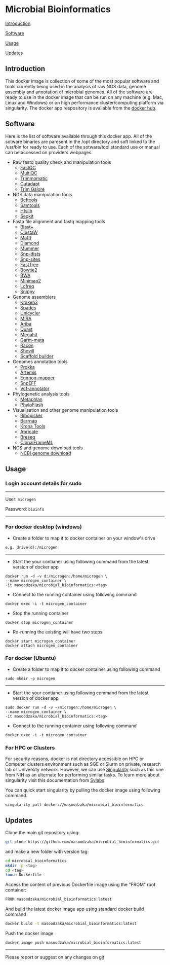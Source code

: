 # Microbial Bioinformatics

[Introduction](#introduction)

[Software](#software)

[Usage](#usage)

[Updates](#updates)



## Introduction

This docker image is collection of some of the most popular software and tools currently being used in the analysis of raw NGS data, genome assembly and annotation of microbial genomes. All of the software are ready to use in the docker image that can be run on any machine (e.g. Mac, Linux and Windows) or on high performance cluster/computing platform via singularity. The docker app respository is available from the [docker hub](https://hub.docker.com/repository/docker/masoodzaka/microbial_bioinformatics).

## Software 

Here is the list of software available through this docker app. All of the sotware binaries are paresent in the /opt directory and soft linked to the /usr/bin for ready to use. Each of the sotware/tool standard use or manual can be accessed on providers webpages.

* Raw fastq quality check and manipulation tools 
  - [FastQC](https://www.bioinformatics.babraham.ac.uk/projects/fastqc/)
  - [MultiQC](https://multiqc.info/)
  - [Trimmomatic](http://www.usadellab.org/cms/?page=trimmomatic)
  - [Cutadapt](https://cutadapt.readthedocs.io/en/stable/index.html)
  - [Trim Galore](https://www.bioinformatics.babraham.ac.uk/projects/trim_galore/)
* NGS data manipulation tools
  - [Bcftools](https://samtools.github.io/bcftools/bcftools.html)
  - [Samtools](http://www.htslib.org/download/)
  - [Htslib](http://www.htslib.org/download/)
  - [Seqkit](https://bioinf.shenwei.me/seqkit/) 
* Fasta file alignment and fastq mapping tools
  - [Blast+](https://blast.ncbi.nlm.nih.gov/Blast.cgi?PAGE_TYPE=BlastDocs&DOC_TYPE=Download)
  - [ClustaW](https://vcru.wisc.edu/simonlab/bioinformatics/programs/clustal/clustalw.1.html)
  - [Mafft](https://mafft.cbrc.jp/alignment/software/)
  - [Diamond](https://github.com/bbuchfink/diamond/)
  - [Mummer](https://github.com/mummer4/mummer)
  - [Snp-dists](https://github.com/tseemann/snp-dists)
  - [Snp-sites](https://github.com/sanger-pathogens/snp-sites)
  - [FastTree](http://www.microbesonline.org/fasttree/FastTree)
  - [Bowtie2](http://bowtie-bio.sourceforge.net/bowtie2/index.shtml)
  - [BWA](http://bio-bwa.sourceforge.net/)
  - [Minimap2](https://lh3.github.io/minimap2/minimap2.html)
  - [Lofreq](https://csb5.github.io/lofreq/)
  - [Snippy](https://github.com/tseemann/snippy)
 * Genome assemblers 
    - [Kraken2](https://github.com/DerrickWood/kraken2)
    - [Spades](https://cab.spbu.ru/files/release3.15.4/manual.html)
    - [Unicycler](https://github.com/rrwick/Unicycler)
    - [MIRA](http://mira-assembler.sourceforge.net/docs/DefinitiveGuideToMIRA.html)
    - [Ariba](https://github.com/sanger-pathogens/ariba)
    - [Quast](https://sourceforge.net/projects/quast/)
    - [Megahit](https://github.com/voutcn/megahit)
    - [Garm-meta](http://garm-meta-assem.sourceforge.net/)
    - [Racon](https://github.com/lbcb-sci/racon)
    - [Shovill](https://github.com/tseemann/shovill)
    - [Scaffold builder](https://github.com/metageni/Scaffold_builder.git)
 * Genomes annotation tools
    - [Prokka](https://github.com/tseemann/prokka)
    - [Artemis](https://github.com/sanger-pathogens/Artemis)
    - [Eggnog-mapper](https://github.com/eggnogdb/eggnog-mapper)
    - [SnpEFF](http://pcingola.github.io/SnpEff/)
    - [Vcf-annotator](https://github.com/rpetit3/vcf-annotator)
 * Phylogenetic analysis tools
    - [Metaphlan](https://huttenhower.sph.harvard.edu/metaphlan/)
    - [PhyloFlash](https://github.com/HRGV/phyloFlash)
 * Visualisation and other genome manipulation tools
    - [Ribopicker](http://ribopicker.sourceforge.net/manual.html)
    - [Barrnap](https://github.com/tseemann/barrnap)
    - [Krona Tools](https://github.com/marbl/Krona)
    - [Abricate](https://github.com/tseemann/abricate)
    - [Breseq](https://github.com/barricklab/breseq)
    - [ClonalFrameML](https://github.com/xavierdidelot/ClonalFrameML)
 * NGS and genome download tools
    - [NCBI genome download](https://github.com/kblin/ncbi-genome-download)

## Usage 

### Login account details for sudo

----
User: `microgen`

Password: `bioinfo`

----
### For docker desktop (windows)

* Create a folder to map it to docker container on your window's drive
```
e.g. drive(d):/microgen
```
----
* Start the your contianer using following command from the latest version of docker app
```
docker run -d -v d:/microgen:/home/microgen \
--name microgen_container \
-it masoodzaka/microbial_bioinformatics:<tag>
```
* Connect to the running container using following command
```
docker exec -i -t microgen_container
```
* Stop the running container 
```
docker stop microgen_container
```
* Re-running the existing will have two steps
```
docker start microgen_container
docker attach microgen_container
```
### For docker (Ubuntu)

* Create a folder to map it to docker container using following command
```
sudo mkdir -p microgen
```
----
* Start the your contianer using following command from the latest version of docker app
```
sudo docker run -d -v ~/microgen:/home/microgen \
--name microgen_container \
-it masoodzaka/microbial_bioinformatics:<tag>
```
* Connect to the running container using following command
```
docker exec -i -t microgen_container
```

### For HPC or Clusters

For security reasons, docker is not directory accessible on HPC or Computer clusters environment such as SGE or Slurm on private, research lab or University network. However, we can use [Singularity](https://hpc.nih.gov/apps/singularity.html) such as this one from NIH as an ulternate for performing similar tasks. To learn more about singularity visit this documentation from [Sylabs](https://sylabs.io/guides/2.6/user-guide/singularity_and_docker.html). 

You can quick start singularity by pulling the docker image using following command. 
```
singularity pull docker://masoodzaka/microbial_bioinformatics
```

## Updates

Clone the main git repository using:
```bash
git clone https://github.com/masoodzaka/microbial_bioinformatics.git
```
and make a new folder with version tag:
```bash
cd microbial_bioinformatics
mkdir -p <tag>
cd <tag>
touch Dockerfile
```
Access the content of previous Dockerfile image using the "FROM" root container:
```bash
FROM masoodzaka/microbial_bioinformatics:latest
```
And build the latest docker image app using standard docker build command
```bash
docker build -t masoodzaka/microbial_bioinformatics:latest
```
Push the docker image 
```bash
docker image push masoodzaka/microbial_bioinformatics:latest
```

----
Please report or suggest on any changes on [git](https://github.com/masoodzaka/microbial_bioinformatics.git)

